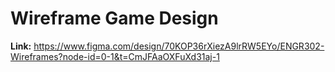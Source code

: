 # Wireframe Game Design

**Link:** https://www.figma.com/design/70KOP36rXiezA9lrRW5EYo/ENGR302-Wireframes?node-id=0-1&t=CmJFAaOXFuXd31aj-1